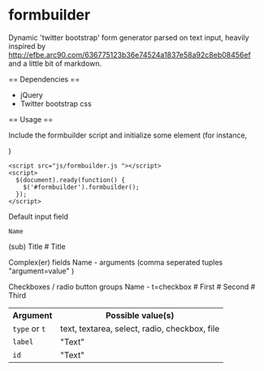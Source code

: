 formbuilder
===========

Dynamic 'twitter bootstrap' form generator parsed on text input, heavily inspired by http://efbe.arc90.com/636775123b36e74524a1837e58a92c8eb08456ef 
and a little bit of markdown.

== Dependencies ==

* jQuery
* Twitter bootstrap css


== Usage ==

Include the formbuilder script and initialize some element (for instance, <code><div id="formbuilder"></div></code>)

    <script src="js/formbuilder.js "></script>
    <script>
      $(document).ready(function() {
        $('#formbuilder').formbuilder();
      });
    </script>

Default input field
  
    Name

(sub) Title
    # Title
  
Complex(er) fields
    Name - arguments (comma seperated tuples "argument=value" )

Checkboxes / radio button groups
    Name - t=checkbox
    # First
    # Second
    # Third
  
<table class='table'>
  <tr><th>Argument <th>Possible value(s)
  <tr><td><code>type</code> or <code>t</code> <td>text, textarea, select, radio, checkbox, file
  <tr><td><code>label</code><td>"Text"  
 <tr><td><code>id</code><td>"Text"
</table>